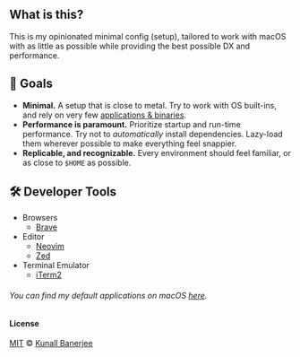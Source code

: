 ## What is this?

This is my opinionated minimal config (setup), tailored to work with macOS with as little as possible while providing the best possible DX and performance.

## 🎯 Goals

- **Minimal.** A setup that is close to metal. Try to work with OS built-ins, and rely on very few [applications & binaries](./brew/Brewfile).
- **Performance is paramount.** Prioritize startup and run-time performance. Try not to _automatically_ install dependencies. Lazy-load them wherever possible to make everything feel snappier.
- **Replicable, and recognizable.** Every environment should feel familiar, or as close to `$HOME` as possible.

## 🛠 Developer Tools

- Browsers
  - [Brave](https://brave.com/)
- Editor
  - [Neovim](https://neovim.io/)
  - [Zed](https://zed.dev/)
- Terminal Emulator
  - [iTerm2](https://iterm2.com/)

###### You can find my default applications on macOS [here](https://kimchiii.space/defaults?ref=github.com/yeskunall/dotfiles).

#### License

[MIT](./license) © [Kunall Banerjee](https://kunall.dev/)
